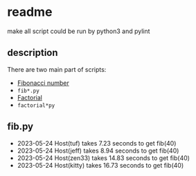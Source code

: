 # readme

make all script could be run by python3 and pylint

## description

There are two main part of scripts:

* [Fibonacci number](https://en.wikipedia.org/wiki/Fibonacci_number)
* ```fib*.py```
* [Factorial](https://en.wikipedia.org/wiki/Factorial)
* ```factorial*py```

## fib.py

* 2023-05-24 Host(tuf) takes 7.23 seconds to get fib(40)
* 2023-05-24 Host(jeff) takes 8.94 seconds to get fib(40)
* 2023-05-24 Host(zen33) takes 14.83 seconds to get fib(40)
* 2023-05-24 Host(kitty) takes 16.73 seconds to get fib(40)
